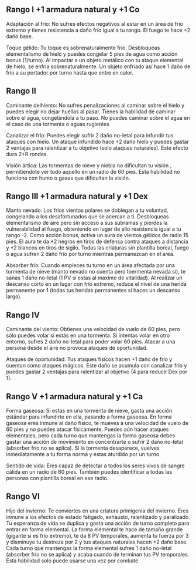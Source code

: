 ## Rango I +1 armadura natural y +1 Co

Adaptación al frío: No sufres efectos negativos al estar en un área de frio extremo y tienes resistencia a daño frío igual a tu rango. El fuego te hace +2 daño base.

Toque gélido: Tu toque es sobrenaturalmente frío. Desbloqueas elementalismo de hielo y puedes congelar 5 pies de agua como acción bonus (1/turno). Al impactar a un objeto metálico con tu ataque  elemental de hielo, se enfría sobrenaturalmente. Un objeto enfriado así hace 1 daño de frío a su portador por turno hasta que entre en calor.

## Rango II

Caminante delhiento: No sufres penalizaciones al caminar sobre el hielo y puedes elegir no dejar huellas al pasar. Tienes la habilidad de caminar sobre el agua, congelándola a tu paso. No puedes caminar sobre el agua en el caso de una tormenta o aguas rugientes

Canalizar el frío: Puedes elegir sufrir 2 daño no-letal para infundir tus ataques con hielo. Un ataque infundido hace +2 daño hielo y puedes  gastar 2 ventajas para ralentizar a tu objetivo (solo ataques naturales). Este efecto dura 2+R rondas.

Visión ártica: Las tormentas de nieve y niebla no dificultan tu visión , permitiendote ver todo aquello en un radio de 60 pies. Esta habilidad no funciona con humo o gases que dificultan la visión.

## Rango III +1 armadura natural y +1 Dex

Manto nevado: Los fríos vientos polares se doblegan a tu voluntad, congelando a los desafortunados que se acercan a ti. Desbloqueas elementalismo de aire pero sin acceso a sus subramas y pierdes la vulnerabilidad al fuego, obteniendo en lugar de ello resistencia igual a tu rango -2. Como acción bonus, activa un aura de vientos gélidos de radio 15 pies. El aura te da +2 negros en tiros de defensa contra ataques a distancia y +2 blancos en tiros de sigilo. Todas las criaturas sin plantilla boreal, fuego o agua sufren 2 daño frío por turno mientras permanezcan en el area.

Absorber frío: Cuando empieces tu turno en un área afectada por una tormenta de nieve (manto nevado no cuenta pero toermenta nevada si), te sanas 1 daño no-letal (1 PV si estas al maximo de vitalidad). Al realizar un descanso corto en un lugar con frío extremo, reduce el nivel de una herida permanente por 1 (todas tus heridas permanentes si haces un descanso largo).

## Rango IV

Caminante del viento: Obtienes  una velocidad de vuelo de 60 pies, pero sólo puedes volar si estás en una tormenta. Si intentas volar en otro entorno, sufres  2 daño no-letal para poder volar 60 pies. Atacar a una persona desde el aire no provoca ataques de oportunidad.

Ataques de oportunidad: Tus ataques físicos hacen +1 daño de frío y cuentan como ataques mágicos. Este daño se acumula con canalizar frío y puedes gastar 2 ventajas para ralentizar al objetivo (4 para reducir Dex por 1).

## Rango V +1 armadura natural y +1 Ca

Forma gaseosa: Si estas en una tormenta de nieve, gasta una acción estándar para infundirte en ella, pasando a forma gaseosa. En forma gaseosa eres inmune al daño fisico, te mueves a una velocidad de vuelo de 60 pies y no puedes atacar físicamente. Puedes aún hacer ataques elementales, pero cada turno que mantengas la forma gaseosa debes gastar una acción de movimiento en concentrarte o sufrir 2 daño no-letal (absorber frío no se aplica). Si la tormenta desaparece, vuelves inmediatamente a tu forma norma y estas aturdido por un turno.

Sentido de vida: Eres capaz de detectar a todos los seres vivos de sangre cálida en un radio de 60 pies. También puedes identificar a todas las personas con plantilla boreal en ese radio.

## Rango VI

Hijo del invierno: Te conviertes en una criatura primigenia del invierno. Eres inmune a los efectos de estado fatigado, exhausto, ralentizado y paralizado. Tu esperanza de vida se duplica y gasta una acción de turno completo para entrar en forma elemental. La forma elemental te hace  de tamaño grande (gigante si es frío extremo), te da 8 PV temporales, aumenta tu fuerza por 3 y disminuye tu destreza por 2 y tus ataques naturales hacen +2 daño base. Cada turno que mantengas la forma elemental sufres 1 daño no-letal (absorber frío no se aplica) y acaba cuando de terminan tus PV temporales. Esta habilidad solo puede usarse una vez por combate

